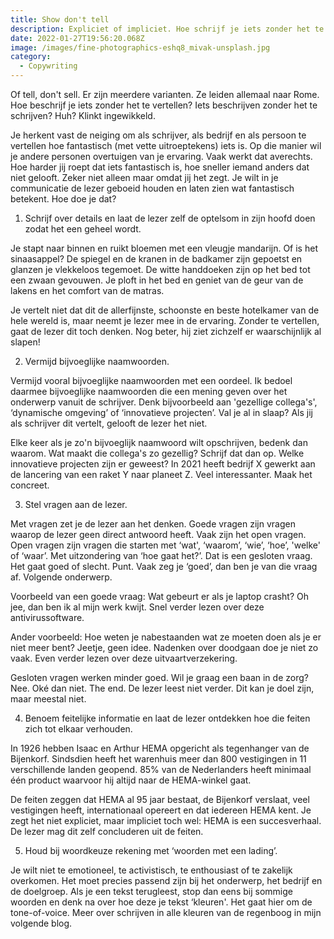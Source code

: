 ```yaml
---
title: Show don't tell
description: Expliciet of impliciet. Hoe schrijf je iets zonder het te vertellen?
date: 2022-01-27T19:56:20.068Z
image: /images/fine-photographics-eshq8_mivak-unsplash.jpg
category:
  - Copywriting
---
```

Of tell, don't sell. Er zijn meerdere varianten. Ze leiden allemaal naar Rome. Hoe beschrijf je iets zonder het te vertellen? Iets beschrijven zonder het te schrijven? Huh? Klinkt ingewikkeld.

Je herkent vast de neiging om als schrijver, als bedrijf en als persoon te vertellen hoe fantastisch (met vette uitroeptekens) iets is. Op die manier wil je andere personen overtuigen van je ervaring. Vaak werkt dat averechts. Hoe harder jij roept dat iets fantastisch is, hoe sneller iemand anders dat niet gelooft. Zeker niet alleen maar omdat jij het zegt. Je wilt in je communicatie de lezer geboeid houden en laten zien wat fantastisch betekent. Hoe doe je dat?

1. Schrijf over details en laat de lezer zelf de optelsom in zijn hoofd doen zodat het een geheel wordt. 

Je stapt naar binnen en ruikt bloemen met een vleugje mandarijn. Of is het sinaasappel? De spiegel en de kranen in de badkamer zijn gepoetst en glanzen je vlekkeloos tegemoet. De witte handdoeken zijn op het bed tot een zwaan gevouwen. Je ploft in het bed en geniet van de geur van de lakens en het comfort van de matras.

Je vertelt niet dat dit de allerfijnste, schoonste en beste hotelkamer van de hele wereld is, maar neemt je lezer mee in de ervaring. Zonder te vertellen, gaat de lezer dit toch denken. Nog beter, hij ziet zichzelf er waarschijnlijk al slapen!  

2. Vermijd bijvoeglijke naamwoorden.  

Vermijd vooral bijvoeglijke naamwoorden met een oordeel. Ik bedoel daarmee bijvoeglijke naamwoorden die een mening geven over het onderwerp vanuit de schrijver. Denk bijvoorbeeld aan 'gezellige collega's', ‘dynamische omgeving’ of ‘innovatieve projecten’. Val je al in slaap? Als jij als schrijver dit vertelt, gelooft de lezer het niet.  

Elke keer als je zo'n bijvoeglijk naamwoord wilt opschrijven, bedenk dan waarom. Wat maakt die collega's zo gezellig? Schrijf dat dan op. Welke innovatieve projecten zijn er geweest? In 2021 heeft bedrijf X gewerkt aan de lancering van een raket Y naar planeet Z. Veel interessanter. Maak het concreet.  

3. Stel vragen aan de lezer.

Met vragen zet je de lezer aan het denken. Goede vragen zijn vragen waarop de lezer geen direct antwoord heeft. Vaak zijn het open vragen. Open vragen zijn vragen die starten met ‘wat', ‘waarom’, ‘wie’, ‘hoe’, 'welke' of ‘waar’. Met uitzondering van ‘hoe gaat het?’. Dat is een gesloten vraag. Het gaat goed of slecht. Punt. Vaak zeg je ‘goed’, dan ben je van die vraag af. Volgende onderwerp.  

Voorbeeld van een goede vraag: Wat gebeurt er als je laptop crasht? Oh jee, dan ben ik al mijn werk kwijt. Snel verder lezen over deze antivirussoftware.   

Ander voorbeeld: Hoe weten je nabestaanden wat ze moeten doen als je er niet meer bent? Jeetje, geen idee. Nadenken over doodgaan doe je niet zo vaak. Even verder lezen over deze uitvaartverzekering.  

Gesloten vragen werken minder goed. Wil je graag een baan in de zorg? Nee. Oké dan niet. The end. De lezer leest niet verder. Dit kan je doel zijn, maar meestal niet.  

4. Benoem feitelijke informatie en laat de lezer ontdekken hoe die feiten zich tot elkaar verhouden.

In 1926 hebben Isaac en Arthur HEMA opgericht als tegenhanger van de Bijenkorf. Sindsdien heeft het warenhuis meer dan 800 vestigingen in 11 verschillende landen geopend. 85% van de Nederlanders heeft minimaal één product waarvoor hij altijd naar de HEMA-winkel gaat.  

De feiten zeggen dat HEMA al 95 jaar bestaat, de Bijenkorf verslaat, veel vestigingen heeft, internationaal opereert en dat iedereen HEMA kent. Je zegt het niet expliciet, maar impliciet toch wel: HEMA is een succesverhaal. De lezer mag dit zelf concluderen uit de feiten. 

5. Houd bij woordkeuze rekening met ‘woorden met een lading’.  

Je wilt niet te emotioneel, te activistisch, te enthousiast of te zakelijk overkomen. Het moet precies passend zijn bij het onderwerp, het bedrijf en de doelgroep. Als je een tekst terugleest, stop dan eens bij sommige woorden en denk na over hoe deze je tekst ‘kleuren'. Het gaat hier om de tone-of-voice. Meer over schrijven in alle kleuren van de regenboog in mijn volgende blog.